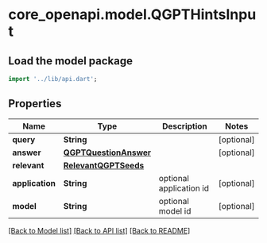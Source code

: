 # core_openapi.model.QGPTHintsInput

## Load the model package
```dart
import '../lib/api.dart';
```

## Properties
Name | Type | Description | Notes
------------ | ------------- | ------------- | -------------
**query** | **String** |  | [optional] 
**answer** | [**QGPTQuestionAnswer**](QGPTQuestionAnswer.md) |  | [optional] 
**relevant** | [**RelevantQGPTSeeds**](RelevantQGPTSeeds.md) |  | 
**application** | **String** | optional application id | [optional] 
**model** | **String** | optional model id | [optional] 

[[Back to Model list]](../README.md#documentation-for-models) [[Back to API list]](../README.md#documentation-for-api-endpoints) [[Back to README]](../README.md)


